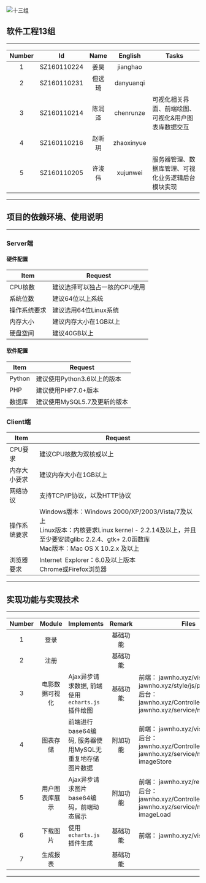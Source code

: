 ![十三组](https://timgsa.baidu.com/timg?image&quality=80&size=b9999_10000&sec=1540476601004&di=1836db18b117c2fada5324c06d62d2de&imgtype=0&src=http%3A%2F%2Fp8.qhimg.com%2Fdmsmty%2F350_200_%2Ft01b59f3c80d947c82d.jpg)  

## 软件工程13组
- - -
|Number| Id | Name | English | Tasks |
| :-: | :-: | :-: | :-: | - |
| 1 | SZ160110224 | 姜昊 | jianghao |  |
| 2 | SZ160110231 | 但远琦 | danyuanqi |  |
| 3 | SZ160110214 | 陈润泽 | chenrunze | 可视化相关界面、前端绘图、可视化&用户图表库数据交互 |
| 4 | SZ160110216 | 赵昕玥 | zhaoxinyue |  |
| 5 | SZ160110205 | 许浚伟 | xujunwei | 服务器管理、数据库管理、可视化业务逻辑后台模块实现 |
- - -

## 项目的依赖环境、使用说明
- - -
### Server端
#### 硬件配置
|Item| Request |
| - | - |
| CPU核数 | 建议选择可以独占一核的CPU使用 |
| 系统位数 | 建议64位以上系统 |
| 操作系统要求 | 建议选用64位Linux系统 |
| 内存大小 | 建议内存大小在1GB以上 |
| 硬盘空间 | 建议40GB以上 |

#### 软件配置
|Item| Request |
| - | - |
| Python | 建议使用Python3.6以上的版本 |
| PHP | 建议使用PHP7.0+版本 |
| 数据库 | 建议使用MySQL5.7及更新的版本 |


### Client端

|Item| Request |
| - | - |
| CPU要求 | 建议CPU核数为双核或以上 |
| 内存大小要求 | 建议内存大小在1GB以上 |
| 网络协议 | 支持TCP/IP协议，以及HTTP协议 |
| 操作系统要求 | Windows版本：Windows 2000/XP/2003/Vista/7及以上 </br> Linux版本：内核要求Linux kernel - 2.2.14及以上，并且至少要安装glibc 2.2.4、gtk+ 2.0函数库 </br> Mac版本：Mac OS X 10.2.x 及以上
| 浏览器要求 | Internet Explorer：6.0及以上版本 </br> Chrome或Firefox浏览器 |
- - -

## 实现功能与实现技术
- - -
|Number| Module | Implements | Remark | Files
| :-: | :-: | - | :-: | - |
| 1 | 登录 |  | 基础功能 |  | 
| 2 | 注册 |  | 基础功能 |  |
| 3 | 电影数据可视化 | Ajax异步请求数据, 前端使用`echarts.js` 插件绘图 | 基础功能 | 前端： jawnho.xyz/vis*.html, jawnho.xyz/style/js/paint_charts.js </br>后台： jawnho.xyz/ControllerPost.php, jawnho.xyz/service/model.php |
| 4 | 图表存储 | 前端进行base64编码, 服务器使用MySQL无重复地存储图片数据 | 附加功能 | 前端： jawnho.xyz/vis*.html </br>后台： jawnho.xyz/ControllerPost.php, jawnho.xyz/service/model.php: imageStore |
| 5 | 用户图表库展示 | Ajax异步请求图片base64编码，前端动态展示 | 附加功能 | 前端： jawnho.xyz/report.html </br>后台： jawnho.xyz/ControllerGet.php, jawnho.xyz/service/model.php: imageLoad |
| 6 | 下载图片 | 使用 `echarts.js` 插件生成 | 基础功能 | 前端： jawnho.xyz/vis*.html |
| 7 | 生成报表 |  | 基础功能 |  |
- - -
